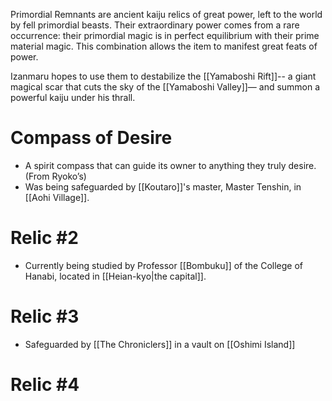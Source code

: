 Primordial Remnants are ancient kaiju relics of great power, left to the world by fell primordial beasts. Their extraordinary power comes from a rare occurrence: their primordial magic is in perfect equilibrium with their prime material magic. This combination allows the item to manifest great feats of power.

Izanmaru hopes to use them to destabilize the [[Yamaboshi Rift]]-- a giant magical scar that cuts the sky of the [[Yamaboshi Valley]]— and summon a powerful kaiju under his thrall.

# Compass of Desire

- A spirit compass that can guide its owner to anything they truly desire. (From Ryoko’s)
- Was being safeguarded by [[Koutaro]]'s master, Master Tenshin, in [[Aohi Village]].
# Relic #2

- Currently being studied by Professor [[Bombuku]] of the College of Hanabi, located in [[Heian-kyo|the capital]].

# Relic #3

- Safeguarded by [[The Chroniclers]] in a vault on [[Oshimi Island]]

# Relic #4